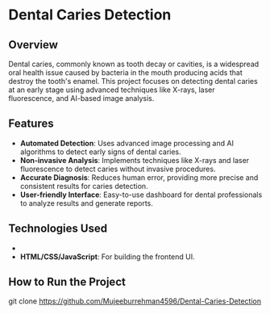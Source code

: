 # Dental Caries Detection

## Overview
Dental caries, commonly known as tooth decay or cavities, is a widespread oral health issue caused by bacteria in the mouth producing acids that destroy the tooth's enamel. This project focuses on detecting dental caries at an early stage using advanced techniques like X-rays, laser fluorescence, and AI-based image analysis.

## Features
- **Automated Detection**: Uses advanced image processing and AI algorithms to detect early signs of dental caries.
- **Non-invasive Analysis**: Implements techniques like X-rays and laser fluorescence to detect caries without invasive procedures.
- **Accurate Diagnosis**: Reduces human error, providing more precise and consistent results for caries detection.
- **User-friendly Interface**: Easy-to-use dashboard for dental professionals to analyze results and generate reports.

## Technologies Used
-
- **HTML/CSS/JavaScript**: For building the frontend UI.

## How to Run the Project
   git clone https://github.com/Mujeeburrehman4596/Dental-Caries-Detection

